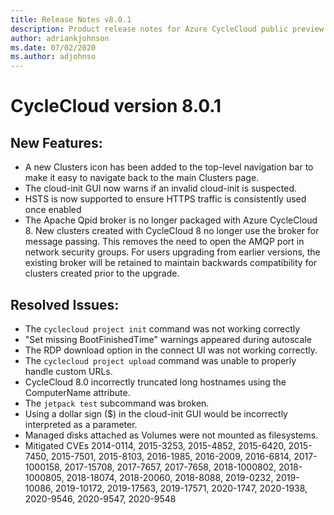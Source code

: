 ```yaml
---
title: Release Notes v8.0.1
description: Product release notes for Azure CycleCloud public preview v8.0.1
author: adriankjohnson
ms.date: 07/02/2020
ms.author: adjohnso
---
```


# CycleCloud version 8.0.1

## New Features:
 * A new Clusters icon has been added to the top-level navigation bar to make it easy to navigate back to the main Clusters page.
 * The cloud-init GUI now warns if an invalid cloud-init is suspected.
 * HSTS is now supported to ensure HTTPS traffic is consistently used once enabled
 * The Apache Qpid broker is no longer packaged with Azure CycleCloud 8. New clusters created with CycleCloud 8 no longer use the broker for message passing. This removes the need to open the AMQP port in network security groups.
For users upgrading from earlier versions, the existing broker will be retained to maintain backwards compatibility for clusters created prior to the upgrade.

## Resolved Issues:
 * The `cyclecloud project init` command was not working correctly
 * "Set missing BootFinishedTime" warnings appeared during autoscale
 * The RDP download option in the connect UI was not working correctly.
 * The `cyclecloud project upload` command was unable to properly handle custom URLs.
 * CycleCloud 8.0 incorrectly truncated long hostnames using the ComputerName attribute.
 * The `jetpack test` subcommand was broken.
 * Using a dollar sign ($) in the cloud-init GUI would be incorrectly interpreted as a parameter.
 * Managed disks attached as Volumes were not mounted as filesystems.
 * Mitigated CVEs 2014-0114, 2015-3253, 2015-4852, 2015-6420, 2015-7450, 2015-7501, 2015-8103, 2016-1985, 2016-2009, 2016-6814, 2017-1000158, 2017-15708, 2017-7657, 2017-7658, 2018-1000802, 2018-1000805, 2018-18074, 2018-20060, 2018-8088, 2019-0232, 2019-10086, 2019-10172, 2019-17563, 2019-17571, 2020-1747, 2020-1938, 2020-9546, 2020-9547, 2020-9548

